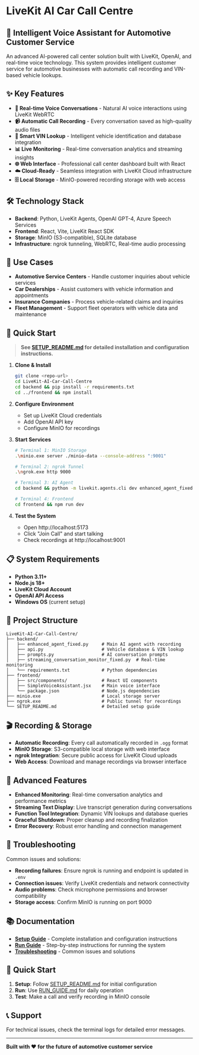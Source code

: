 # LiveKit AI Car Call Centre

## 🚗 Intelligent Voice Assistant for Automotive Customer Service

An advanced AI-powered call center solution built with LiveKit, OpenAI, and real-time voice technology. This system provides intelligent customer service for automotive businesses with automatic call recording and VIN-based vehicle lookups.

## ✨ Key Features

- **🎤 Real-time Voice Conversations** - Natural AI voice interactions using LiveKit WebRTC
- **📹 Automatic Call Recording** - Every conversation saved as high-quality audio files  
- **🚗 Smart VIN Lookup** - Intelligent vehicle identification and database integration
- **📊 Live Monitoring** - Real-time conversation analytics and streaming insights
- **🌐 Web Interface** - Professional call center dashboard built with React
- **☁️ Cloud-Ready** - Seamless integration with LiveKit Cloud infrastructure
- **🗄️ Local Storage** - MinIO-powered recording storage with web access

## 🛠️ Technology Stack

- **Backend**: Python, LiveKit Agents, OpenAI GPT-4, Azure Speech Services
- **Frontend**: React, Vite, LiveKit React SDK
- **Storage**: MinIO (S3-compatible), SQLite database
- **Infrastructure**: ngrok tunneling, WebRTC, Real-time audio processing

## 🎯 Use Cases

- **Automotive Service Centers** - Handle customer inquiries about vehicle services
- **Car Dealerships** - Assist customers with vehicle information and appointments
- **Insurance Companies** - Process vehicle-related claims and inquiries
- **Fleet Management** - Support fleet operators with vehicle data and maintenance

## 🚀 Quick Start

> **See [SETUP_README.md](SETUP_README.md) for detailed installation and configuration instructions.**

1. **Clone & Install**
   ```bash
   git clone <repo-url>
   cd LiveKit-AI-Car-Call-Centre
   cd backend && pip install -r requirements.txt
   cd ../frontend && npm install
   ```

2. **Configure Environment**
   - Set up LiveKit Cloud credentials
   - Add OpenAI API key
   - Configure MinIO for recordings

3. **Start Services**
   ```bash
   # Terminal 1: MinIO Storage
   .\minio.exe server ./minio-data --console-address ":9001"
   
   # Terminal 2: ngrok Tunnel  
   .\ngrok.exe http 9000
   
   # Terminal 3: AI Agent
   cd backend && python -m livekit.agents.cli dev enhanced_agent_fixed.py
   
   # Terminal 4: Frontend
   cd frontend && npm run dev
   ```

4. **Test the System**
   - Open http://localhost:5173
   - Click "Join Call" and start talking
   - Check recordings at http://localhost:9001

## 📋 System Requirements

- **Python 3.11+**
- **Node.js 18+** 
- **LiveKit Cloud Account**
- **OpenAI API Access**
- **Windows OS** (current setup)

## 📁 Project Structure

```
LiveKit-AI-Car-Call-Centre/
├── backend/
│   ├── enhanced_agent_fixed.py     # Main AI agent with recording
│   ├── api.py                      # Vehicle database & VIN lookup
│   ├── prompts.py                  # AI conversation prompts
│   ├── streaming_conversation_monitor_fixed.py  # Real-time monitoring
│   └── requirements.txt            # Python dependencies
├── frontend/
│   ├── src/components/             # React UI components
│   ├── SimpleVoiceAssistant.jsx    # Main voice interface
│   └── package.json                # Node.js dependencies
├── minio.exe                       # Local storage server
├── ngrok.exe                       # Public tunnel for recordings
└── SETUP_README.md                 # Detailed setup guide
```

## 🎬 Recording & Storage

- **Automatic Recording**: Every call automatically recorded in `.ogg` format
- **MinIO Storage**: S3-compatible local storage with web interface
- **ngrok Integration**: Secure public access for LiveKit Cloud uploads
- **Web Access**: Download and manage recordings via browser interface

## 🔧 Advanced Features

- **Enhanced Monitoring**: Real-time conversation analytics and performance metrics
- **Streaming Text Display**: Live transcript generation during conversations  
- **Function Tool Integration**: Dynamic VIN lookups and database queries
- **Graceful Shutdown**: Proper cleanup and recording finalization
- **Error Recovery**: Robust error handling and connection management

## 🐛 Troubleshooting

Common issues and solutions:

- **Recording failures**: Ensure ngrok is running and endpoint is updated in `.env`
- **Connection issues**: Verify LiveKit credentials and network connectivity  
- **Audio problems**: Check microphone permissions and browser compatibility
- **Storage access**: Confirm MinIO is running on port 9000

## 📚 Documentation

- **[Setup Guide](SETUP_README.md)** - Complete installation and configuration instructions
- **[Run Guide](RUN_GUIDE.md)** - Step-by-step instructions for running the system
- **[Troubleshooting](SETUP_README.md#troubleshooting)** - Common issues and solutions

## 🚀 Quick Start

1. **Setup**: Follow [SETUP_README.md](SETUP_README.md) for initial configuration
2. **Run**: Use [RUN_GUIDE.md](RUN_GUIDE.md) for daily operation
3. **Test**: Make a call and verify recording in MinIO console

## 📞 Support

For technical issues, check the terminal logs for detailed error messages.

---

**Built with ❤️ for the future of automotive customer service**
